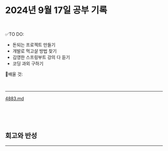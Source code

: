 # 2024년 9월 17일 공부 기록 

<br>

✅TO DO: 

- 돈되는 프로젝트 만들기
- 개발로 먹고살 방법 찾기
- 김영한 스프링부트 강의 다 듣기
- 코딩 과외 구하기


💭배울 것:


<br>

---


[4883.md](..%2F..%2F..%2FAlgorithm%2FSolvedProblem%2FDP%2F%EC%8B%A4%EB%B2%84%2F4883%2F4883.md)


<br><br><br>





## 회고와 반성

---

